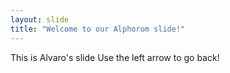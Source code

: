 ```yaml
---
layout: slide
title: "Welcome to our Alphorom slide!"
---
```

This is Alvaro's slide
Use the left arrow to go back!

